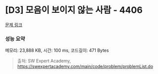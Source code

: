 # [D3] 모음이 보이지 않는 사람 - 4406 

[문제 링크](https://swexpertacademy.com/main/code/problem/problemDetail.do?contestProbId=AWNcD_66pUEDFAV8) 

### 성능 요약

메모리: 23,888 KB, 시간: 100 ms, 코드길이: 471 Bytes



> 출처: SW Expert Academy, https://swexpertacademy.com/main/code/problem/problemList.do